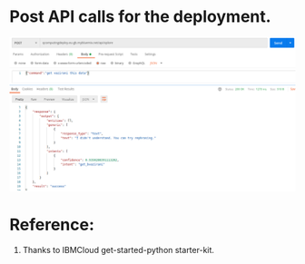 # Post API calls for the deployment.
![](https://github.com/madhavanpallan/clai_qiskit/blob/devel/quantumDeploy/image/vazirani_post.png)
# Reference:
1) Thanks to IBMCloud get-started-python starter-kit.